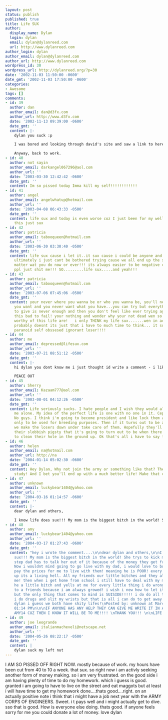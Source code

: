```yaml
---
layout: post
status: publish
published: true
title: Life SUX
author:
  display_name: Dylan
  login: dylan
  email: dylan@dylanreed.com
  url: http://www.dylanreed.com
author_login: dylan
author_email: dylan@dylanreed.com
author_url: http://www.dylanreed.com
wordpress_id: 30
wordpress_url: http://dylanreed.org/?p=30
date: '2002-11-03 11:50:00 -0600'
date_gmt: '2002-11-03 17:50:00 -0600'
categories:
- Awesome
tags: []
comments:
- id: 39
  author: dan
  author_email: dan@d3fx.com
  author_url: http://www.d3fx.com
  date: '2002-11-13 09:39:00 -0600'
  date_gmt: ''
  content: |-
    dylan you suck :p

    I was bored and looking through david's site and saw a link to here. Haven't stopped by in quite a while so thought I'd post something.

    Anyway, back to work.
- id: 40
  author: not sayin
  author_email: darkangel067296@aol.com
  author_url: ''
  date: '2003-03-30 12:42:42 -0600'
  date_gmt: ''
  content: Im so pissed today Imma kill my self!!!!!!!!!!!!
- id: 41
  author: angel
  author_email: angelwhatup@hotmail.com
  author_url: ''
  date: '2003-04-08 06:43:33 -0500'
  date_gmt: ''
  content: life sux and today is even worse coz I just been for my well nver mind
    this just sux
- id: 42
  author: patricia
  author_email: tabooqueen@hotmail.com
  author_url: ''
  date: '2003-06-30 03:30:40 -0500'
  date_gmt: ''
  content: life sux cause i let it..it sux cause i could be anyone and do anything
    ultimately i just cant be bothered trying cause we all end up the same way no
    matter wat you do now or ever!!! its always easier to be negative cause peachy
    ppl just shit me!!! SO.........life sux.....and yeah!!!
- id: 43
  author: patricia
  author_email: tabooqueen@hotmail.com
  author_url: ''
  date: '2003-07-06 07:45:06 -0500'
  date_gmt: ''
  content: your never where you wanna be or who you wanna be, you'll never have everything
    you want and you never want what you have...you can try but everything you have
    to give is never enough and then you don't feel like ever trying again if it feels
    this bad to fail! your nothing and wonder why your not dead wen so many ppl more
    worthy of this life are!   i only THINK my life sux.......wen in actual fact it
    probably doesnt its just that i have to much time to think... it sux being a pensive
    paranoid self obssesed ignorant loser!!!!
- id: 44
  author: me
  author_email: depressed@lifesux.com
  author_url: ''
  date: '2003-07-21 08:51:12 -0500'
  date_gmt: ''
  content: |-
    hi dylan you dont know me i just thought id write a comment - i like ur site im glad im not the only person whose life sux. i have shit all the time especcially from my 'darling' brother. my best friend tried to kill herself it was so depressing. she used to slit her wrists and id see it coz id be next to her. has ne1 elses frend dun wot she did? i hope not. if they have i feel your pain! yeh id beta go

    PEACE OUT
- id: 45
  author: Sherry
  author_email: Kazaam777@aol.com
  author_url: ''
  date: '2003-08-01 04:12:26 -0500'
  date_gmt: ''
  content: Life seriously sucks. I hate people and I wish they would all  just leave
    me alone. My idea of the perfect life is one with no one in it. Cept me of course.
    No guys. I think i'm going to become president and like lock them all under ground
    only to be used for breeding purposes. Then if it turns out to be a male child,
    we make the losers down under take care of them. Hopefully they'll all drown in
    their slobbish pigsty that it's going to turn out to be when there are no women
    to clean their hole in the ground up. Ok that's all i have to say for today.
- id: 46
  author: helen
  author_email: na@hotmail.com
  author_url: http://na
  date: '2004-01-14 05:02:30 -0600'
  date_gmt: ''
  content: Hey Dylan, Why not join the army or something like that? They pay you to
    study! And I bet you'll end up with a much better life! Make that change today!
- id: 47
  author: unknown
  author_email: luckybear1404@yahoo.com
  author_url: ''
  date: '2004-03-16 01:14:57 -0600'
  date_gmt: ''
  content: |-
    dear dylan and others,

    I know life does sux!!! My mom is the biggest bitch in the world! She trys to kick me out but my step dad has to talk her out of it because of the money they get from child support. Now i wouldnt mind going to go live with my dad, i would love to but my dad cannot pay the prices for me to live with them! meaning he is POOR! every day i wake up its a living hell. All my friends our little bitches and they all back talk me! then when i get home from school i still have to deal with my mom! she calles he a little bitch and yells at me for every little thing i do wrong! i can go to a friends because i am always growed! i wish i new how to let it al go away but the only thing that comes to mind is SUISIDE!!!!! i do do all those gay things, i do drugs and slit my wrists but that is all i can do to get away from the pain!so dylan i guess we both have shity lifes!
- id: 48
  author: amy
  author_email: luckybear1404@yahoo.com
  author_url: ''
  date: '2004-03-17 01:27:43 -0600'
  date_gmt: ''
  content: "hey i wrote the comment....\n\ndear dylan and others,\n\nI know life does
    sux!!! My mom is the biggest bitch in the world! She trys to kick me out but my
    step dad has to talk her out of it because of the money they get from child support.
    Now i wouldnt mind going to go live with my dad, i would love to but my dad cannot
    pay the prices for me to live with them! meaning he is POOR! every day i wake
    up its a living hell. All my friends our little bitches and they all back talk
    me! then when i get home from school i still have to deal with my mom! she calles
    he a little bitch and yells at me for every little thing i do wrong! i can go
    to a friends because i am always growed! i wish i new how to let it al go away
    but the only thing that comes to mind is SUISIDE!!!!! i do do all those gay things,
    i do drugs and slit my wrists but that is all i can do to get away from the pain!so
    dylan i guess we both have shity lifes!\nPosted by: unknown at March 16, 2004
    01:14 PM\n\n\nIF ANYONE HAS ANY HELP THEY CAN GIVE ME WRITE IT IN A COMMENT TO
    AMY14 CUZ THEN I KNOW IT WILL BE TO ME!!!! \nTHANK YOU!!! \n\nLIFE SUX!"
- id: 49
  author: joe leogrande
  author_email: italianmacheveli@netscape.net
  author_url: ''
  date: '2004-05-26 08:22:17 -0500'
  date_gmt: ''
  content: |
    dylan suck my left nut
---
```

<p>I AM SO PISSED OFF RIGHT NOW. mostly because of work. my hours have been cut from 40 to 10 a week. that sux. so right now i am activly seeking another form of money making. so  i am very frustrated. on the good side i am having plenty of time to do my homework. which i guess is good. granted i am going to have to live on the street and eat maggots but at least i will have time to get my homework done....thats good....right. on an actually positive note i think that i might have a job next year with the ARMY CORPS OF ENGINEERS. Sweet. i t pays well and i might actually get to dive. sso that is good. How is everyone else doing. thats good. if anyone feels sorry for me you could donate a lot of money. love dylan</p>
